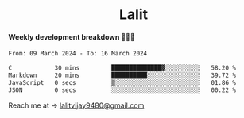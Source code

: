 <h1 align="center">Lalit</h1>

#### Weekly development breakdown 👨🏻‍💻
<!--START_SECTION:waka-->

```txt
From: 09 March 2024 - To: 16 March 2024

C            30 mins         ██████████████▓░░░░░░░░░░   58.20 %
Markdown     20 mins         ██████████░░░░░░░░░░░░░░░   39.72 %
JavaScript   0 secs          ▒░░░░░░░░░░░░░░░░░░░░░░░░   01.86 %
JSON         0 secs          ░░░░░░░░░░░░░░░░░░░░░░░░░   00.22 %
```

<!--END_SECTION:waka-->

Reach me at → lalitvijay9480@gmail.com

